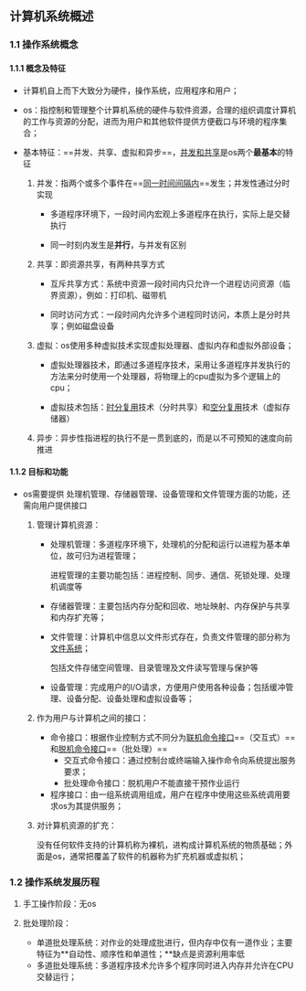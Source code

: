 ## 计算机系统概述

### 1.1 操作系统概念

#### 1.1.1 概念及特征

- 计算机自上而下大致分为硬件，操作系统，应用程序和用户；

- os：指控制和管理整个计算机系统的硬件与软件资源，合理的组织调度计算机的工作与资源的分配，进而为用户和其他软件提供方便截口与环境的程序集合；

- 基本特征：==并发、共享、虚拟和异步==，<u>并发和共享</u>是os两个**最基本**的特征

  1. 并发：指两个或多个事件在==<u>同一时间间隔内</u>==发生；并发性通过分时实现
     - 多道程序环境下，一段时间内宏观上多道程序在执行，实际上是交替执行
     
     - 同一时刻内发生是**并行**，与并发有区别
     
  2. 共享：即资源共享，有两种共享方式
     - 互斥共享方式：系统中资源一段时间内只允许一个进程访问资源（临界资源），例如：打印机、磁带机
     
     - 同时访问方式：一段时间内允许多个进程同时访问，本质上是分时共享；例如磁盘设备
     
  3. 虚拟：os使用多种虚拟技术实现虚拟处理器、虚拟内存和虚拟外部设备；
     - 虚拟处理器技术，即通过多道程序技术，采用让多道程序并发执行的方法来分时使用一个处理器，将物理上的cpu虚拟为多个逻辑上的cpu；
     
     - 虚拟技术包括：<u>时分复用</u>技术（分时共享）和<u>空分复用</u>技术（虚拟存储器）
     
  4. 异步：异步性指进程的执行不是一贯到底的，而是以不可预知的速度向前推进
  

#### 1.1.2 目标和功能

- os需要提供 处理机管理、存储器管理、设备管理和文件管理方面的功能，还需向用户提供接口

  1. 管理计算机资源：

     - 处理机管理：多道程序环境下，处理机的分配和运行以进程为基本单位，故可归为进程管理；

       进程管理的主要功能包括：进程控制、同步、通信、死锁处理、处理机调度等

     - 存储器管理：主要包括内存分配和回收、地址映射、内存保护与共享和内存扩充等；

     - 文件管理：计算机中信息以文件形式存在，负责文件管理的部分称为<u>文件系统</u>；

       包括文件存储空间管理、目录管理及文件读写管理与保护等

     - 设备管理：完成用户的I/O请求，方便用户使用各种设备；包括缓冲管理、设备分配、设备处理和虚拟设备等；
  
  2. 作为用户与计算机之间的接口：

     - 命令接口：根据作业控制方式不同分为<u>联机命令接口</u>==（交互式）==和<u>脱机命令接口</u>==（批处理）==
       - 交互式命令接口：通过控制台或终端输入操作命令向系统提出服务要求；
       - 批处理命令接口：脱机用户不能直接干预作业运行
     - 程序接口：由一组系统调用组成，用户在程序中使用这些系统调用要求os为其提供服务；
  
  3. 对计算机资源的扩充：
  
     没有任何软件支持的计算机称为裸机，进构成计算机系统的物质基础；外面是os，通常把覆盖了软件的机器称为扩充机器或虚拟机；
  
### 1.2 操作系统发展历程

1. 手工操作阶段：无os

2. 批处理阶段：
   - 单道批处理系统：对作业的处理成批进行，但内存中仅有一道作业；主要特征为**自动性、顺序性和单道性；**缺点是资源利用率低
   - 多道批处理系统：多道程序技术允许多个程序同时进入内存并允许在CPU交替运行；